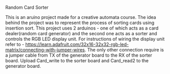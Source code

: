 Random Card Sorter

This is an aruino project made for a creative automata course. The idea behind the project was to represent the process of sorting cards using insertion sort. This project uses 2 arduinos - one of which acts as a card dealer(random card generator) and the second one acts as a sorter and controls the RGB LED display unit. For instructions of wiring the display unit refer to - https://learn.adafruit.com/32x16-32x32-rgb-led-matrix/connecting-with-jumper-wires. The only other connection require is a jumper cable from TX of the generator board to the RX of the sorter board. Upload Card_write to the sorter board and Card_read2 to the generator board.